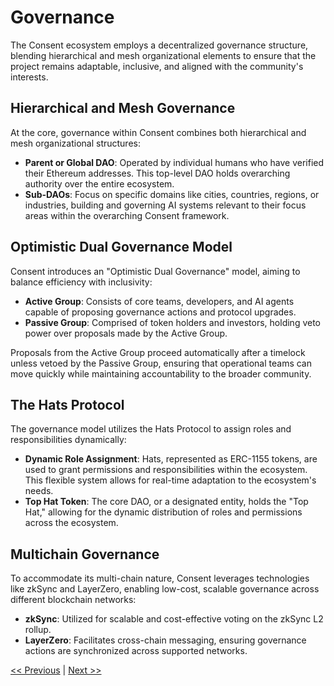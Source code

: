# Governance

The Consent ecosystem employs a decentralized governance structure, blending hierarchical and mesh organizational elements to ensure that the project remains adaptable, inclusive, and aligned with the community's interests.

## Hierarchical and Mesh Governance

At the core, governance within Consent combines both hierarchical and mesh organizational structures:

- **Parent or Global DAO**: Operated by individual humans who have verified their Ethereum addresses. This top-level DAO holds overarching authority over the entire ecosystem.
- **Sub-DAOs**: Focus on specific domains like cities, countries, regions, or industries, building and governing AI systems relevant to their focus areas within the overarching Consent framework.

## Optimistic Dual Governance Model

Consent introduces an "Optimistic Dual Governance" model, aiming to balance efficiency with inclusivity:

- **Active Group**: Consists of core teams, developers, and AI agents capable of proposing governance actions and protocol upgrades.
- **Passive Group**: Comprised of token holders and investors, holding veto power over proposals made by the Active Group.

Proposals from the Active Group proceed automatically after a timelock unless vetoed by the Passive Group, ensuring that operational teams can move quickly while maintaining accountability to the broader community.

## The Hats Protocol

The governance model utilizes the Hats Protocol to assign roles and responsibilities dynamically:

- **Dynamic Role Assignment**: Hats, represented as ERC-1155 tokens, are used to grant permissions and responsibilities within the ecosystem. This flexible system allows for real-time adaptation to the ecosystem's needs.
- **Top Hat Token**: The core DAO, or a designated entity, holds the "Top Hat," allowing for the dynamic distribution of roles and permissions across the ecosystem.

## Multichain Governance

To accommodate its multi-chain nature, Consent leverages technologies like zkSync and LayerZero, enabling low-cost, scalable governance across different blockchain networks:

- **zkSync**: Utilized for scalable and cost-effective voting on the zkSync L2 rollup.
- **LayerZero**: Facilitates cross-chain messaging, ensuring governance actions are synchronized across supported networks.

[<< Previous](tokenomics.md) | [Next >>](strategic_initiatives.md)

